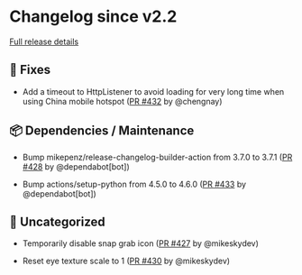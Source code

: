 # Changelog since v2.2

[Full release details](https://github.com/icosa-gallery/open-brush/compare/v2.2...71f735a5a110f90c316f53ce00a8769c0f6ff6d6)

## 🐛 Fixes

- Add a timeout to HttpListener to avoid loading for very long time when using China mobile hotspot ([PR #432](https://github.com/icosa-gallery/open-brush/pull/432) by @chengnay)


## 📦 Dependencies / Maintenance

- Bump mikepenz/release-changelog-builder-action from 3.7.0 to 3.7.1 ([PR #428](https://github.com/icosa-gallery/open-brush/pull/428) by @dependabot[bot])

- Bump actions/setup-python from 4.5.0 to 4.6.0 ([PR #433](https://github.com/icosa-gallery/open-brush/pull/433) by @dependabot[bot])


## 💬 Uncategorized

- Temporarily disable snap grab icon ([PR #427](https://github.com/icosa-gallery/open-brush/pull/427) by @mikeskydev)

- Reset eye texture scale to 1 ([PR #430](https://github.com/icosa-gallery/open-brush/pull/430) by @mikeskydev)





